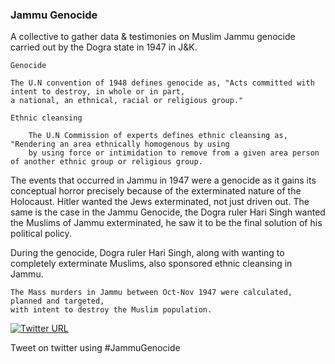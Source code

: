 ### Jammu Genocide

<!--

**JammuGenocide/JammuGenocide** is a ✨ _special_ ✨ repository because its `README.md` (this file) appears on your GitHub profile.

-->

A collective to gather data & testimonies on Muslim Jammu genocide carried out by the Dogra state in 1947 in J&K.

`Genocide`

    The U.N convention of 1948 defines genocide as, "Acts committed with intent to destroy, in whole or in part, 
    a national, an ethnical, racial or religious group."

  
`Ethnic cleansing`

        The U.N Commission of experts defines ethnic cleansing as, "Rendering an area ethnically homogenous by using
        by using force or intimidation to remove from a given area person of another ethnic group or religious group.
    
 
The events that occurred in Jammu in 1947 were a genocide as it gains its conceptual horror precisely because of the exterminated nature
of the Holocaust. Hitler wanted the Jews exterminated, not just driven out. The same is the case in the Jammu Genocide, the Dogra ruler 
Hari Singh wanted the Muslims of Jammu exterminated, he saw it to be the final solution of his political policy.

During the genocide, Dogra ruler Hari Singh, along with wanting to completely exterminate Muslims, also sponsored ethnic cleansing
in Jammu.

    The Mass murders in Jammu between Oct-Nov 1947 were calculated, planned and targeted, 
    with intent to destroy the Muslim population.
   

[![Twitter URL](https://img.shields.io/twitter/url/https/twitter.com/bukotsunikki.svg?style=social&label=Follow%20%40JammuGenocide)](https://twitter.com/JammuGenocide)

Tweet on twitter using #JammuGenocide
